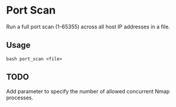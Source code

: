 # Port Scan
Run a full port scan (1-65355) across all host IP addresses
in a file.

## Usage

    bash port_scan <file>

## TODO

Add parameter to specify the number of allowed concurrent
Nmap processes.
